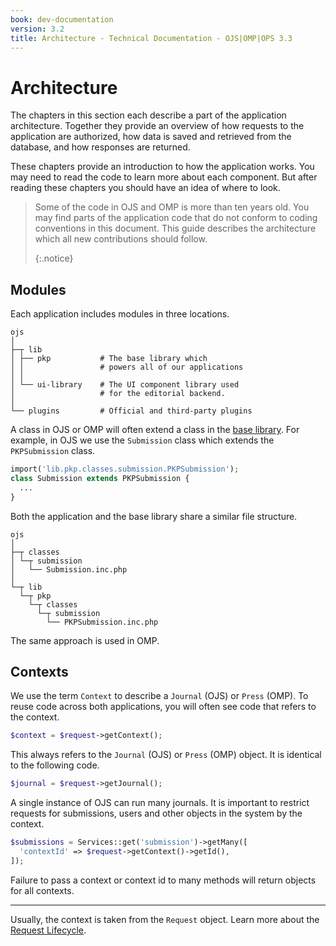 ```yaml
---
book: dev-documentation
version: 3.2
title: Architecture - Technical Documentation - OJS|OMP|OPS 3.3
---
```


# Architecture

The chapters in this section each describe a part of the application architecture. Together they provide an overview of how requests to the application are authorized, how data is saved and retrieved from the database, and how responses are returned.

These chapters provide an introduction to how the application works. You may need to read the code to learn more about each component. But after reading these chapters you should have an idea of where to look.

> Some of the code in OJS and OMP is more than ten years old. You may find parts of the application code that do not conform to coding conventions in this document. This guide describes the architecture which all new contributions should follow. 
> 
> {:.notice}

## Modules

Each application includes modules in three locations.

```
ojs
│
├─┬ lib
│ ├── pkp           # The base library which
│ │                 # powers all of our applications
│ │
│ └── ui-library    # The UI component library used
│                   # for the editorial backend.
│
└── plugins         # Official and third-party plugins
```

A class in OJS or OMP will often extend a class in the [base library](https://github.com/pkp/pkp-lib/). For example, in OJS we use the `Submission` class which extends the `PKPSubmission` class.

```php
import('lib.pkp.classes.submission.PKPSubmission');
class Submission extends PKPSubmission {
  ...
}
```

Both the application and the base library share a similar file structure.

```
ojs
│
├─┬ classes
│ └─┬ submission
│   └── Submission.inc.php
│
└─┬ lib
  └─┬ pkp
    └─┬ classes
      └─┬ submission
        └── PKPSubmission.inc.php
```

The same approach is used in OMP.

## Contexts

We use the term `Context` to describe a `Journal` (OJS) or `Press` (OMP). To reuse code across both applications, you will often see code that refers to the context.

```php
$context = $request->getContext();
```

This always refers to the `Journal` (OJS) or `Press` (OMP) object. It is identical to the following code.

```php
$journal = $request->getJournal();
```

A single instance of OJS can run many journals. It is important to restrict requests for submissions, users and other objects in the system by the context.

```php
$submissions = Services::get('submission')->getMany([
  'contextId' => $request->getContext()->getId(),
]);
```

Failure to pass a context or context id to many methods will return objects for all contexts.

---

Usually, the context is taken from the `Request` object. Learn more about the [Request Lifecycle](./architecture-request).